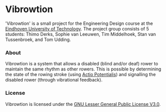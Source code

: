 # Vibrowtion
'Vibrowtion' is a small project for the Engineering Design course at the [Eindhoven University of Technology](https://tue.nl). The project group consists of 5 students: Thimo Derks, Sophie van Leeuwen, Tim Middelhoek, Stan van Tussenbroek, and Tom Udding.

### About
Vibrowtion is a system that allows a disabled (blind and/or deaf) rower to maintain the same rhythm as other rowers. This is possible by determining the state of the rowing stroke (using [Actio Potentialis](https://github.com/tomudding/Actio-Potentialis)) and signalling the disabled rower (through vibrational feedback).

### License
Vibrowtion is licensed under the [GNU Lesser General Public License V3.0](https://www.gnu.org/licenses/lgpl-3.0.en.html).
